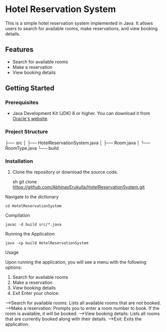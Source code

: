 # Hotel Reservation System

This is a simple hotel reservation system implemented in Java. It allows users to search for available rooms, make reservations, and view booking details.

## Features

- Search for available rooms
- Make a reservation
- View booking details

## Getting Started

### Prerequisites

- Java Development Kit (JDK) 8 or higher. You can download it from [Oracle's website](https://www.oracle.com/java/technologies/javase-downloads.html).

### Project Structure

├── src
│ ├── HotelReservationSystem.java
│ ├── Room.java
│ └── RoomType.java
└── build


### Installation

1. Clone the repository or download the source code.

	sh
git clone https://github.com/AbhinavErukulla/HotelReservationSystem.git

Navigate to the dictionary

	cd HotelReservationSystem

Compilation

	javac -d build src/*.java

Running the Application

	java -cp build HotelReservationSystem

Usage

Upon running the application, you will see a menu with the following options:

1. Search for available rooms
2. Make a reservation
3. View booking details
4. Exit
Enter your choice: 

-->Search for available rooms: Lists all available rooms that are not booked.
-->Make a reservation: Prompts you to enter a room number to book. If the room is available, it will be booked.
-->View booking details: Lists all rooms that are currently booked along with their details.
-->Exit: Exits the application.